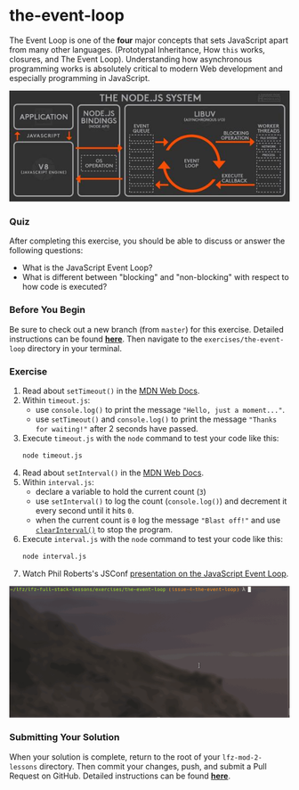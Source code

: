 # the-event-loop

The Event Loop is one of the **four** major concepts that sets JavaScript apart from many other languages. (Prototypal Inheritance, How `this` works, closures, and The Event Loop). Understanding how asynchronous programming works is absolutely critical to modern Web development and especially programming in JavaScript.

<p align="middle">
  <img src="images/node-architecture.jpg">
</p>

### Quiz

After completing this exercise, you should be able to discuss or answer the following questions:

- What is the JavaScript Event Loop?
- What is different between "blocking" and "non-blocking" with respect to how code is executed?

### Before You Begin

Be sure to check out a new branch (from `master`) for this exercise. Detailed instructions can be found [**here**](../../guides/before-each-exercise.md). Then navigate to the `exercises/the-event-loop` directory in your terminal.

### Exercise

1. Read about `setTimeout()` in the [MDN Web Docs](https://developer.mozilla.org/en-US/docs/Web/API/WindowOrWorkerGlobalScope/setTimeout).
1. Within `timeout.js`:
    - use `console.log()` to print the message `"Hello, just a moment..."`.
    - use `setTimeout()` and `console.log()` to print the message `"Thanks for waiting!"` after 2 seconds have passed.
1. Execute `timeout.js` with the `node` command to test your code like this:
    ```bash
    node timeout.js
    ```
1. Read about `setInterval()` in the [MDN Web Docs](https://developer.mozilla.org/en-US/docs/Web/API/WindowOrWorkerGlobalScope/setInterval).
1. Within `interval.js`:
    - declare a variable to hold the current count (`3`)
    - use `setInterval()` to log the count (`console.log()`) and decrement it every second until it hits `0`.
    - when the current count is `0` log the message `"Blast off!"` and use [`clearInterval()`](https://developer.mozilla.org/en-US/docs/Web/API/WindowOrWorkerGlobalScope/clearInterval) to stop the program.
1. Execute `interval.js` with the `node` command to test your code like this:
    ```bash
    node interval.js
    ```
1. Watch Phil Roberts's JSConf [presentation on the JavaScript Event Loop](https://www.youtube.com/watch?v=8aGhZQkoFbQ&t=659s).

<p align="middle">
  <img src="images/the-event-loop.gif">
</p>

### Submitting Your Solution

When your solution is complete, return to the root of your `lfz-mod-2-lessons` directory. Then commit your changes, push, and submit a Pull Request on GitHub. Detailed instructions can be found [**here**](../../guides/after-each-exercise.md).
